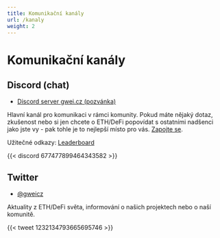 ```yaml
---
title: Komunikační kanály
url: /kanaly
weight: 2
---
```


# Komunikační kanály

## Discord (chat)

* [Discord server gwei.cz (pozvánka)](https://discord.gg/FpxwbnM)

Hlavní kanál pro komunikaci v rámci komunity. Pokud máte nějaký dotaz, zkušenost nebo si jen chcete o ETH/DeFi popovídat s ostatními nadšenci jako jste vy - pak tohle je to nejlepší místo pro vás. [Zapojte se](https://discord.gg/FpxwbnM).

Užitečné odkazy: [Leaderboard](https://mee6.xyz/leaderboard/677477899464343582)

{{< discord 677477899464343582 >}}


## Twitter

* [@gweicz](https://twitter.com/gweicz)

Aktuality z ETH/DeFi světa, informování o našich projektech nebo o naší komunitě.

{{< tweet 1232134793665695746 >}}
